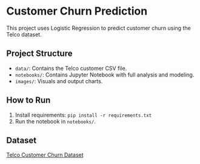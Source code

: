 # Customer Churn Prediction

This project uses Logistic Regression to predict customer churn using the Telco dataset.

## Project Structure
- `data/`: Contains the Telco customer CSV file.
- `notebooks/`: Contains Jupyter Notebook with full analysis and modeling.
- `images/`: Visuals and output charts.

## How to Run
1. Install requirements: `pip install -r requirements.txt`
2. Run the notebook in `notebooks/`.

## Dataset
[Telco Customer Churn Dataset](https://www.kaggle.com/blastchar/telco-customer-churn)

